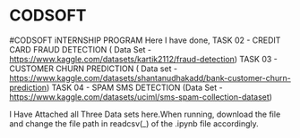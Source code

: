 # CODSOFT
#CODSOFT iNTERNSHIP PROGRAM
Here I have done,
TASK 02 - CREDIT CARD FRAUD DETECTION ( Data Set - https://www.kaggle.com/datasets/kartik2112/fraud-detection)
TASK 03 - CUSTOMER CHURN PREDICTION ( Data set - https://www.kaggle.com/datasets/shantanudhakadd/bank-customer-churn-prediction)
TASK 04 - SPAM SMS DETECTION (Data Set - https://www.kaggle.com/datasets/uciml/sms-spam-collection-dataset)

I Have Attached all Three Data sets here.When running, download the file and change the file path in readcsv(_) of the .ipynb file accordingly.

